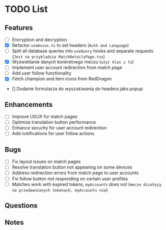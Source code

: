 # TODO List

## Features

- [ ] Encryption and decryption
- [x] Refactor `useAxios.ts` to set headers (`Auth and Language`)
- [ ] Split all database queries into `useQuery` hooks and separate requests (`Jest na przykladzie MatchDetailsPage.tsx`)
- [x] Wyświetlanie danych konkretnego meczu (`użyć klas z ts`)
- [ ] Implement user account redirection from match page
- [ ] Add user follow functionality
- [x] Fetch champion and item icons from RedDragon
- [] Dodanie formularza do wyszukiwania do headera jako popup

## Enhancements

- [ ] Improve UI/UX for match pages
- [ ] Optimize translation button performance
- [ ] Enhance security for user account redirection
- [ ] Add notifications for user follow actions

## Bugs

- [ ] Fix layout issues on match pages
- [ ] Resolve translation button not appearing on some devices
- [ ] Address redirection errors from match page to user accounts
- [ ] Fix follow button not responding on certain user profiles
- [ ] Matches work with expired tokens, `myAccounts` does not (`mecze działają na przedawnionych tokenach, myAccounts nie`)

## Questions

## Notes

